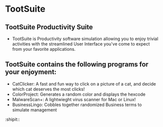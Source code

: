 # TootSuite

TootSuite Productivity Suite
---

* TootSuite is Productivity software simulation allowing you to enjoy trivial activities with the streamlined User Interface you've come to expect from your favorite applications.

## TootSuite contains the following programs for your enjoyment:
* CatClicker: A fast and fun way to click on a picture of a cat, and decide which cat deserves the most clicks!
* ColorProject: Generates a random color and displays the hexcode
* MalwareScan+: A lightwieght virus scanner for Mac or Linux!
* BusinessLingo: Cobbles together randomized Business terms to simulate management

:shipit::
